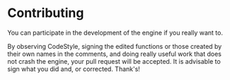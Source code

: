 # Contributing
You can participate in the development of the engine if you really want to.

By observing CodeStyle, signing the edited functions or those created by their own names in the comments, and doing really useful work that does not crash the engine, your pull request will be accepted. It is advisable to sign what you did and, or corrected.
Thank's!
